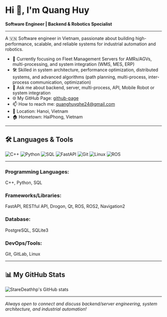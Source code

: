 # Hi 👋, I'm Quang Huy

**Software Engineer | Backend & Robotics Specialist**

---

A 🇻🇳 Software engineer in Vietnam, passionate about building high-performance, scalable, and reliable systems for industrial automation and robotics.

- 🚚 Currently focusing on Fleet Management Servers for AMRs/AGVs, multi-processing, and system integration (WMS, MES, ERP)
- 🛠️ Skilled in system architecture, performance optimization, distributed systems, and advanced algorithms (path planning, multi-process, inter-process communication, optimization)
- 💬 Ask me about backend, server, multi-process, API, Mobile Robot or system integration
- 🌐 My GitHub Page: [github-page](https://github.com/StareDeathhp)
- 📫 How to reach me:  quanghuyqhe24@gmail.com
- 📍 Location: Hanoi, Vietnam
- 🏠 Hometown: HaiPhong, Vietnam

---

## 🛠️ Languages & Tools

![C++](https://img.shields.io/badge/C++-00599C?style=flat&logo=c%2B%2B&logoColor=white)
![Python](https://img.shields.io/badge/Python-3670A0?style=flat&logo=python&logoColor=white)
![SQL](https://img.shields.io/badge/SQL-4479A1?style=flat&logo=postgresql&logoColor=white)
![FastAPI](https://img.shields.io/badge/FastAPI-009688?style=flat&logo=fastapi&logoColor=white)
![Git](https://img.shields.io/badge/Git-F05032?style=flat&logo=git&logoColor=white)
![Linux](https://img.shields.io/badge/Linux-FCC624?style=flat&logo=linux&logoColor=black)
![ROS](https://img.shields.io/badge/ROS-22314E?style=flat&logo=ros&logoColor=white)

---

### **Programming Languages:**  
C++, Python, SQL

### **Frameworks/Libraries:**  
FastAPI, RESTful API, Drogon, Qt, ROS, ROS2, Navigation2


### **Database:**  
PostgreSQL, SQLite3

### **DevOps/Tools:**  
Git, GitLab, Linux

---

## 📊 My GitHub Stats

<p>
  <img src="https://github-readme-stats.vercel.app/api?username=StareDeathhp&show_icons=true&theme=default" alt="StareDeathhp's GitHub stats"/>
</p>

---

_Always open to connect and discuss backend/server engineering, system architecture, and industrial automation!_

